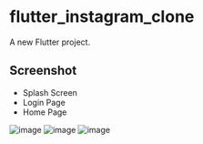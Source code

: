 # flutter_instagram_clone

A new Flutter project.

## Screenshot

- Splash Screen
- Login Page
- Home Page

![image](https://user-images.githubusercontent.com/67889757/101321946-c965ab80-3898-11eb-879d-6368454d72e1.png)
![image](https://user-images.githubusercontent.com/67889757/101321970-d2567d00-3898-11eb-95a6-0f02568ad4a0.png)
![image](https://user-images.githubusercontent.com/67889757/101322029-e5694d00-3898-11eb-9001-171cc6fcd43d.png)


